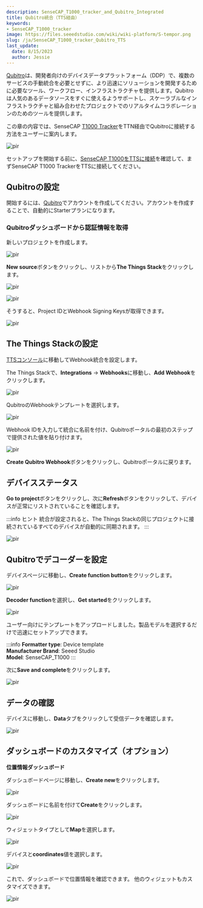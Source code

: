 ```yaml
---
description: SenseCAP_T1000_tracker_and_Qubitro_Integrated
title: Qubitro統合（TTS経由）
keywords:
- SenseCAP_T1000_tracker
image: https://files.seeedstudio.com/wiki/wiki-platform/S-tempor.png
slug: /ja/SenseCAP_T1000_tracker_Qubitro_TTS
last_update:
  date: 8/15/2023
  author: Jessie
---
```



[Qubitro](https://www.qubitro.com/)は、開発者向けのデバイスデータプラットフォーム（DDP）で、複数のサービスの手動統合を必要とせずに、より迅速にソリューションを開発するために必要なツール、ワークフロー、インフラストラクチャを提供します。Qubitroは人気のあるデータソースをすぐに使えるようサポートし、スケーラブルなインフラストラクチャと組み合わせたプロジェクトでのリアルタイムコラボレーションのためのツールを提供します。

この章の内容では、SenseCAP [T1000 Tracker](https://www.seeedstudio.com/SenseCAP-Card-Tracker-T1000-A-p-5697.html)をTTN経由でQubitroに接続する方法をユーザーに案内します。

<p style={{textAlign: 'center'}}><img src="https://files.seeedstudio.com/wiki/SenseCAP/Tracker/qubitro_in1.png" alt="pir" width={800} height="auto" /></p>

セットアップを開始する前に、[SenseCAP T1000をTTSに接続](https://wiki.seeedstudio.com/SenseCAP_T1000_tracker_TTN)を確認して、まずSenseCAP T1000 TrackerをTTSに接続してください。

## Qubitroの設定

開始するには、[Qubitro](https://portal.qubitro.com/login)でアカウントを作成してください。アカウントを作成することで、自動的にStarterプランになります。


### Qubitroダッシュボードから認証情報を取得

新しいプロジェクトを作成します。

<p style={{textAlign: 'center'}}><img src="https://files.seeedstudio.com/wiki/SenseCAP/Tracker/create_new_project.png" alt="pir" width={800} height="auto" /></p>


**New source**ボタンをクリックし、リストから**The Things Stack**をクリックします。

<p style={{textAlign: 'center'}}><img src="https://files.seeedstudio.com/wiki/SenseCAP/Tracker/new_source.png" alt="pir" width={800} height="auto" /></p>


<p style={{textAlign: 'center'}}><img src="https://files.seeedstudio.com/wiki/SenseCAP/Tracker/Q_TTS.png" alt="pir" width={800} height="auto" /></p>

そうすると、Project IDとWebhook Signing Keysが取得できます。

<p style={{textAlign: 'center'}}><img src="https://files.seeedstudio.com/wiki/SenseCAP/Tracker/TTN_source.png" alt="pir" width={800} height="auto" /></p>


## The Things Stackの設定

[TTSコンソール](https://eu1.cloud.thethings.network/console/)に移動してWebhook統合を設定します。

The Things Stackで、**Integrations** → **Webhooks**に移動し、**Add Webhook**をクリックします。


<p style={{textAlign: 'center'}}><img src="https://files.seeedstudio.com/wiki/SenseCAP/Tracker/add_webhook1.png" alt="pir" width={800} height="auto" /></p>

QubitroのWebhookテンプレートを選択します。

<p style={{textAlign: 'center'}}><img src="https://files.seeedstudio.com/wiki/SenseCAP/Tracker/TTN_Q.png" alt="pir" width={800} height="auto" /></p>

Webhook IDを入力して統合に名前を付け、Qubitroポータルの最初のステップで提供された値を貼り付けます。


<p style={{textAlign: 'center'}}><img src="https://files.seeedstudio.com/wiki/SenseCAP/Tracker/Q_kyes.png" alt="pir" width={800} height="auto" /></p>

**Create Qubitro Webhook**ボタンをクリックし、Qubitroポータルに戻ります。


## デバイスステータス

**Go to project**ボタンをクリックし、次に**Refresh**ボタンをクリックして、デバイスが正常にリストされていることを確認します。


:::info ヒント
統合が設定されると、The Things Stackの同じプロジェクトに接続されているすべてのデバイスが自動的に同期されます。
:::

<p style={{textAlign: 'center'}}><img src="https://files.seeedstudio.com/wiki/SenseCAP/Tracker/Q_status_device.png" alt="pir" width={800} height="auto" /></p>

## Qubitroでデコーダーを設定

デバイスページに移動し、**Create function button**をクリックします。

<p style={{textAlign: 'center'}}><img src="https://files.seeedstudio.com/wiki/SenseCAP/Tracker/Q_create_function.png" alt="pir" width={800} height="auto" /></p>

**Decoder function**を選択し、**Get started**をクリックします。

<p style={{textAlign: 'center'}}><img src="https://files.seeedstudio.com/wiki/SenseCAP/Tracker/Q_function.png" alt="pir" width={800} height="auto" /></p>


ユーザー向けにテンプレートをアップロードしました。製品モデルを選択するだけで迅速にセットアップできます。

:::info
**Formatter type**: Device template<br />
**Manufacturer Brand**: Seeed Studio<br />
**Model**: SenseCAP_T1000
:::

次に**Save and complete**をクリックします。

<p style={{textAlign: 'center'}}><img src="https://files.seeedstudio.com/wiki/SenseCAP/Tracker/function_setup.png" alt="pir" width={800} height="auto" /></p>


## データの確認

デバイスに移動し、**Data**タブをクリックして受信データを確認します。

<p style={{textAlign: 'center'}}><img src="https://files.seeedstudio.com/wiki/SenseCAP/Tracker/Q_data_view.png" alt="pir" width={800} height="auto" /></p>


## ダッシュボードのカスタマイズ（オプション）

**位置情報ダッシュボード**

ダッシュボードページに移動し、**Create new**をクリックします。

<p style={{textAlign: 'center'}}><img src="https://files.seeedstudio.com/wiki/SenseCAP/Tracker/create_dash.png" alt="pir" width={800} height="auto" /></p>

ダッシュボードに名前を付けて**Create**をクリックします。

<p style={{textAlign: 'center'}}><img src="https://files.seeedstudio.com/wiki/SenseCAP/Tracker/new_dash.png" alt="pir" width={800} height="auto" /></p>


ウィジェットタイプとして**Map**を選択します。

<p style={{textAlign: 'center'}}><img src="https://files.seeedstudio.com/wiki/SenseCAP/Tracker/Q_setmap.png" alt="pir" width={800} height="auto" /></p>

デバイスと**coordinates**値を選択します。

<p style={{textAlign: 'center'}}><img src="https://files.seeedstudio.com/wiki/SenseCAP/Tracker/coordi.png" alt="pir" width={800} height="auto" /></p>


これで、ダッシュボードで位置情報を確認できます。
他のウィジェットもカスタマイズできます。

<p style={{textAlign: 'center'}}><img src="https://files.seeedstudio.com/wiki/SenseCAP/Tracker/dashboard_view.png" alt="pir" width={800} height="auto" /></p>